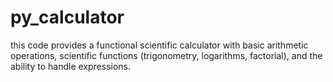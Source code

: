 # py_calculator
this code provides a functional scientific calculator with basic arithmetic operations, scientific functions (trigonometry, logarithms, factorial), and the ability to handle expressions.
